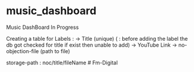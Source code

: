 # music_dashboard
Music DashBoard In Progress




Creating a table for Labels :
 -> Title  (unique)  ( : before adding the label the db got checked for title if exist then unable to add)
 -> YouTube Link
 -> no-objection-file (path to file)

 storage-path : noc/title/fileName
#   F m - D i g i t a l  
 